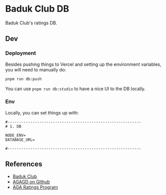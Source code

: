 # Baduk Club DB

Baduk Club's ratings DB.

## Dev

### Deployment

Besides pushing things to Vercel and setting up the environment variables, you will need to manually do:

```sh
pnpm run db:push
```

You can use `pnpm run db:studio` to have a nice UI to the DB locally.

### Env

Locally, you can set things up with:

```env
#-----------------------------------------------------------
# 1. DB

NODE_ENV=
DATABASE_URL=

#-----------------------------------------------------------
```

## References

- [Baduk Club](https://baduk.club)
- [AGAGD on Github](https://github.com/usgo/agagd/tree/main)
- [AGA Ratings Program](https://github.com/Fraze/AGA-Ratings-Program/)
